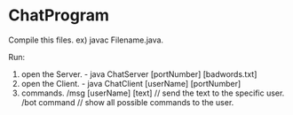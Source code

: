 # ChatProgram

Compile this files.
  ex) javac Filename.java.

Run:

  1. open the Server.
    - java ChatServer [portNumber] [badwords.txt]
  2. open the Client.
    - java ChatClient [userName] [portNumber]
  3. commands.
  /msg [userName] [text] // send the text to the specific user.
  /bot command           // show all possible commands to the user.

